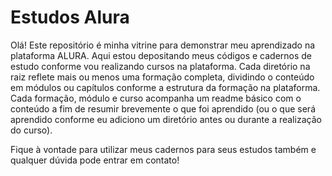 # Estudos Alura
Olá!
Este repositório é minha vitrine para demonstrar meu aprendizado na plataforma ALURA. Aqui estou depositando meus códigos e cadernos de estudo conforme vou realizando cursos na plataforma. Cada diretório na raiz reflete mais ou menos uma formação completa, dividindo o conteúdo em módulos ou capítulos conforme a estrutura da formação na plataforma. Cada formação, módulo e curso acompanha um readme básico com o conteúdo a fim de resumir brevemente o que foi aprendido (ou o que será aprendido conforme eu adiciono um diretório antes ou durante a realização do curso).

Fique à vontade para utilizar meus cadernos para seus estudos também e qualquer dúvida pode entrar em contato!
